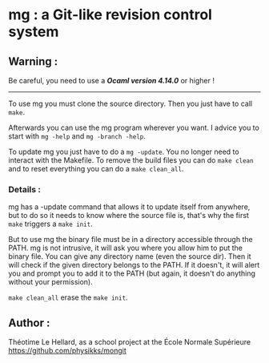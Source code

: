 # mg : a Git-like revision control system

## Warning :
Be careful, you need to use a ***Ocaml version 4.14.0*** or higher !

---

To use mg you must clone the source directory.
Then you just have to call `make`.

Afterwards you can use the mg program wherever you want. I advice you to start with `mg -help` and `mg -branch -help`. 

To update mg you just have to do a `mg -update`. You no longer need to interact with the Makefile.
To remove the build files you can do `make clean` and to reset everything you can do a `make clean_all`. 

### Details :
mg has a -update command that allows it to update itself from anywhere, but to do so it needs to know where the source file is, that's why the first `make` triggers a `make init`.

But to use mg the binary file must be in a directory accessible through the PATH. mg is not intrusive, it will ask you where you allow him to put the binary file. You can give any directory name (even the source dir). 
Then it will check if the given directory belongs to the PATH. If it doesn't, it will alert you and prompt you to add it to the PATH (but again, it doesn't do anything without your permission).

`make clean_all` erase the `make init`.

 

## Author :
Théotime Le Hellard, as a school project at the École Normale Supérieure
https://github.com/physikks/mongit
